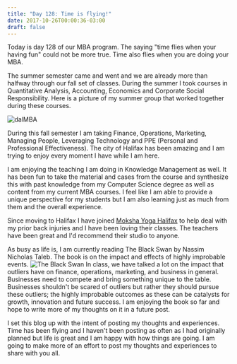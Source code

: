 ```yaml
---
title: "Day 128: Time is flying!"
date: 2017-10-26T00:00:36-03:00
draft: false
---
```



Today is day 128 of our MBA program. The saying "time flies when your having fun" could not be more true. Time also flies when you are doing your MBA.

The summer semester came and went and we are already more than halfway through our fall set of classes. During the summer I took courses in Quantitative Analysis, Accounting, Economics and Corporate Social Responsibility. Here is a picture of my summer group that worked together during these courses.

  ![dalMBA](/img/squadPic.jpg)

During this fall semester I am taking Finance, Operations, Marketing, Managing People, Leveraging Technology and PPE (Personal and Professional Effectiveness). The city of Halifax has been amazing and I am trying to enjoy every moment I have while I am here.

I am enjoying the teaching I am doing in Knowledge Management as well. It has been fun to take the material and cases from the course and synthesize this with past knowledge from my Computer Science degree as well as content from my current MBA courses. I feel like I am able to provide a unique perspective for my students but I am also learning just as much from them and the overall experience.

Since moving to Halifax I have joined [Moksha Yoga Halifax](https://halifax.mokshayoga.ca) to help deal with my prior back injuries and I have been loving their classes. The teachers have been great and I'd recommend their studio to anyone.

As busy as life is, I am currently reading The Black Swan by Nassim Nicholas Taleb. The book is on the impact and effects of highly improbable events.
![The Black Swan](/img/blackSwan.jpg)
In class, we have talked a lot on the impact that outliers have on finance, operations, marketing, and business in general. Businesses need to compete and bring something unique to the table. Businesses shouldn't be scared of outliers but rather they should pursue these outliers; the highly improbable outcomes as these can be catalysts for growth, innovation and future success. I am enjoying the book so far and hope to write more of my thoughts on it in a future post.

I set this blog up with the intent of posting my thoughts and experiences. Time has been flying and I haven't been posting as often as I had originally planned but life is great and I am happy with how things are going. I am going to make more of an effort to post my thoughts and experiences to share with you all.
